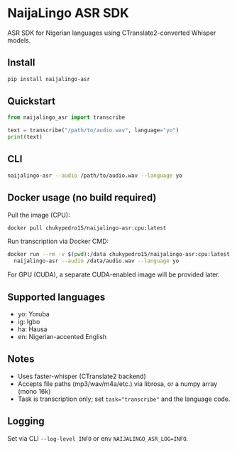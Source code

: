 # NaijaLingo ASR SDK

ASR SDK for Nigerian languages using CTranslate2-converted Whisper models.

## Install

```bash
pip install naijalingo-asr
```

## Quickstart

```python
from naijalingo_asr import transcribe

text = transcribe("/path/to/audio.wav", language="yo")
print(text)
```

## CLI

```bash
naijalingo-asr --audio /path/to/audio.wav --language yo
```

## Docker usage (no build required)

Pull the image (CPU):

```bash
docker pull chukypedro15/naijalingo-asr:cpu:latest
```

Run transcription via Docker CMD:

```bash
docker run --rm -v $(pwd):/data chukypedro15/naijalingo-asr:cpu:latest \
  naijalingo-asr --audio /data/audio.wav --language yo
```

For GPU (CUDA), a separate CUDA-enabled image will be provided later.

## Supported languages

- yo: Yoruba
- ig: Igbo
- ha: Hausa
- en: Nigerian-accented English

## Notes
- Uses faster-whisper (CTranslate2 backend)
- Accepts file paths (mp3/wav/m4a/etc.) via librosa, or a numpy array (mono 16k)
- Task is transcription only; set `task="transcribe"` and the language code.

## Logging

Set via CLI `--log-level INFO` or env `NAIJALINGO_ASR_LOG=INFO`.


